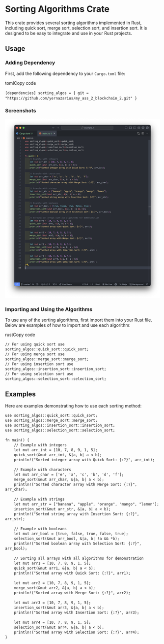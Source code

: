 Sorting Algorithms Crate
========================

This crate provides several sorting algorithms implemented in Rust, including quick sort, merge sort, selection sort, and insertion sort. It is designed to be easy to integrate and use in your Rust projects.

Usage
-----

### Adding Dependency

First, add the following dependency to your `Cargo.toml` file:

tomlCopy code

`[dependencies] sorting_algos = { git = "https://github.com/yernazarius/my_ass_2_blockchain_2.git" }`


### Screenshots

![image2](screenshot1.png)

### Importing and Using the Algorithms

To use any of the sorting algorithms, first import them into your Rust file. Below are examples of how to import and use each algorithm:

rustCopy code

```
// For using quick sort use 
sorting_algos::quick_sort::quick_sort;  
// For using merge sort use 
sorting_algos::merge_sort::merge_sort;  
// For using insertion sort use 
sorting_algos::insertion_sort::insertion_sort;  
// For using selection sort use 
sorting_algos::selection_sort::selection_sort;
```

Examples
--------

Here are examples demonstrating how to use each sorting method: <br>
```
use sorting_algos::quick_sort::quick_sort;
use sorting_algos::merge_sort::merge_sort;
use sorting_algos::insertion_sort::insertion_sort;
use sorting_algos::selection_sort::selection_sort;

fn main() {
    // Example with integers
    let mut arr_int = [10, 7, 8, 9, 1, 5];
    quick_sort(&mut arr_int, &|a, b| a < b);
    println!("Sorted integer array with Quick Sort: {:?}", arr_int);

    // Example with characters
    let mut arr_char = ['e', 'a', 'c', 'b', 'd', 'f'];
    merge_sort(&mut arr_char, &|a, b| a < b);
    println!("Sorted character array with Merge Sort: {:?}", arr_char);

    // Example with strings
    let mut arr_str = ["banana", "apple", "orange", "mango", "lemon"];
    insertion_sort(&mut arr_str, &|a, b| a < b);
    println!("Sorted string array with Insertion Sort: {:?}", arr_str);

    // Example with booleans
    let mut arr_bool = [true, false, true, false, true];
    selection_sort(&mut arr_bool, &|a, b| !a && *b); 
    println!("Sorted boolean array with Selection Sort: {:?}", arr_bool);

    // Sorting all arrays with all algorithms for demonstration
    let mut arr1 = [10, 7, 8, 9, 1, 5];
    quick_sort(&mut arr1, &|a, b| a < b);
    println!("Sorted array with Quick Sort: {:?}", arr1);

    let mut arr2 = [10, 7, 8, 9, 1, 5];
    merge_sort(&mut arr2, &|a, b| a < b);
    println!("Sorted array with Merge Sort: {:?}", arr2);

    let mut arr3 = [10, 7, 8, 9, 1, 5];
    insertion_sort(&mut arr3, &|a, b| a < b);
    println!("Sorted array with Insertion Sort: {:?}", arr3);

    let mut arr4 = [10, 7, 8, 9, 1, 5];
    selection_sort(&mut arr4, &|a, b| a < b);
    println!("Sorted array with Selection Sort: {:?}", arr4);
}
```